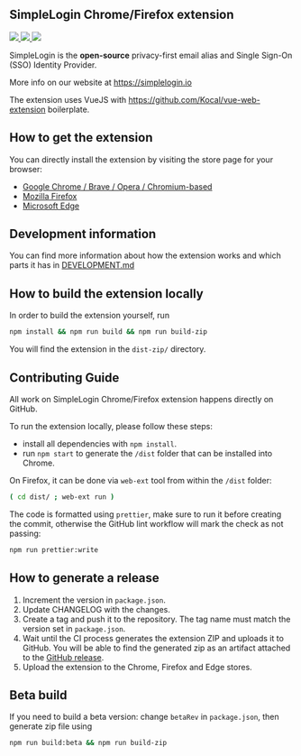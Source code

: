 SimpleLogin Chrome/Firefox extension
---
<p>
<a href="https://chrome.google.com/webstore/detail/simplelogin-protect-your/dphilobhebphkdjbpfohgikllaljmgbn">
    <img src="https://img.shields.io/chrome-web-store/rating/dphilobhebphkdjbpfohgikllaljmgbn?label=Chrome%20Extension">
</a>

<a href="https://addons.mozilla.org/en-GB/firefox/addon/simplelogin/">
<img src="https://img.shields.io/amo/rating/simplelogin?label=Firefox%20Add-On&logo=SimpleLogin">
</a>

<a href="./LICENSE">
<img src="https://img.shields.io/github/license/simple-login/app">
</a>

</p>

SimpleLogin is the **open-source** privacy-first email alias and Single Sign-On (SSO) Identity Provider.

More info on our website at https://simplelogin.io

The extension uses VueJS with https://github.com/Kocal/vue-web-extension boilerplate.

## How to get the extension

You can directly install the extension by visiting the store page for your browser:

- [Google Chrome / Brave / Opera / Chromium-based](https://chrome.google.com/webstore/detail/simpleloginreceive-send-e/dphilobhebphkdjbpfohgikllaljmgbn) 
- [Mozilla Firefox](https://addons.mozilla.org/firefox/addon/simplelogin/) 
- [Microsoft Edge](https://microsoftedge.microsoft.com/addons/detail/simpleloginreceive-sen/diacfpipniklenphgljfkmhinphjlfff)

## Development information

You can find more information about how the extension works and which parts it has in [DEVELOPMENT.md](./DEVELOPMENT.md)

## How to build the extension locally

In order to build the extension yourself, run

```bash
npm install && npm run build && npm run build-zip
```

You will find the extension in the `dist-zip/` directory.


## Contributing Guide

All work on SimpleLogin Chrome/Firefox extension happens directly on GitHub.

To run the extension locally, please follow these steps:

- install all dependencies with `npm install`.
- run `npm start` to generate the `/dist` folder that can be installed into Chrome.

On Firefox, it can be done via `web-ext` tool from within the `/dist` folder: 

```bash 
( cd dist/ ; web-ext run )
```

The code is formatted using `prettier`, make sure to run it before creating the commit, otherwise the GitHub lint workflow will mark the check as not passing:

```bash
npm run prettier:write
```

## How to generate a release

1. Increment the version in `package.json`.
2. Update CHANGELOG with the changes.
3. Create a tag and push it to the repository. The tag name must match the version set in `package.json`.
4. Wait until the CI process generates the extension ZIP and uploads it to GitHub. You will be able to find the generated zip as an artifact attached to the [GitHub release](https://github.com/simple-login/browser-extension/releases).
5. Upload the extension to the Chrome, Firefox and Edge stores.



## Beta build

If you need to build a beta version: change `betaRev` in `package.json`, then generate zip file using

```bash
npm run build:beta && npm run build-zip
```